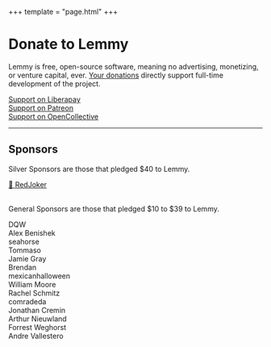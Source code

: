 +++
template = "page.html"
+++

<div class="text-center">
  <h1>Donate to Lemmy</h1>
  <p>Lemmy is free, open-source software, meaning no advertising, monetizing, or venture capital, ever. <a href="/sponsors">Your donations</a> directly support full-time development of the project.
  </p>
  <div class="row is-horizontal-align">
    <div class="col-3">
      <a class="button primary" href="https://liberapay.com/Lemmy">Support on Liberapay</a>
    </div>
    <div class="col-3">
      <a class="button primary" href="https://www.patreon.com/dessalines">Support on Patreon</a>
    </div>
    <div class="col-3">
      <a class="col button primary" href="https://opencollective.com/lemmy">Support on OpenCollective</a>
    </div>
  </div>
  </p>
</div>

---

<div class="text-center">
  <h2>Sponsors</h2>
  <p>Silver Sponsors are those that pledged $40 to Lemmy.</p>
  <div class="row is-horizontal-align">
    <div class="col">
      <a class="button outline primary" href="https://iww.org/">💎 RedJoker</a>
    </div>
  </div>
  <br />
  <p>General Sponsors are those that pledged $10 to $39 to Lemmy.</p>
  <div class="row is-horizontal-align">
    <div class="col">
      <div class="button outline primary">DQW</div>
    </div>
    <div class="col">
      <div class="button outline primary">Alex Benishek</div>
    </div>
    <div class="col">
      <div class="button outline">seahorse</div>
    </div>
    <div class="col">
      <div class="button outline">Tommaso</div>
    </div>
    <div class="col">
      <div class="button outline">Jamie Gray</div>
    </div>
    <div class="col">
      <div class="button outline">Brendan</div>
    </div>
    <div class="col">
      <div class="button outline">mexicanhalloween</div>
    </div>
    <div class="col">
      <div class="button outline">William Moore</div>
    </div>
    <div class="col">
      <div class="button outline">Rachel Schmitz</div>
    </div>
    <div class="col">
      <div class="button outline">comradeda</div>
    </div>
    <div class="col">
      <div class="button outline">Jonathan Cremin</div>
    </div>
    <div class="col">
      <div class="button outline">Arthur Nieuwland</div>
    </div>
    <div class="col">
      <div class="button outline">Forrest Weghorst</div>
    </div>
    <div class="col">
      <div class="button outline">Andre Vallestero</div>
    </div>
  </div>
</div>
